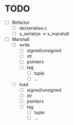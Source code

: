 # TODO

- [ ] Refactor
	- [ ] de/serialise.c
	- [ ] s_serialize -> s_marshall

- [ ] Marshall
    - [ ] write
        - [ ] signed/unsigned
        - [ ] str
        - [ ] pointers
        - [ ] tag
            - [ ] tuple
            - [ ] ...
    - [ ] load
        - [ ] signed/unsigned
        - [ ] str
        - [ ] pointers
        - [ ] tag
            - [ ] tuple
            - [ ] ...
